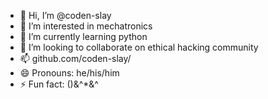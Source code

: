- 👋 Hi, I’m @coden-slay
- 👀 I’m interested in mechatronics
- 🌱 I’m currently learning python
- 💞️ I’m looking to collaborate on ethical hacking community
- 📫 github.com/coden-slay/
- 😄 Pronouns: he/his/him
- ⚡ Fun fact: ()&^*&^

<!---
coden-slay/coden-slay is a ✨ special ✨ repository because its `README.md` (this file) appears on your GitHub profile.
You can click the Preview link to take a look at your changes.
--->

